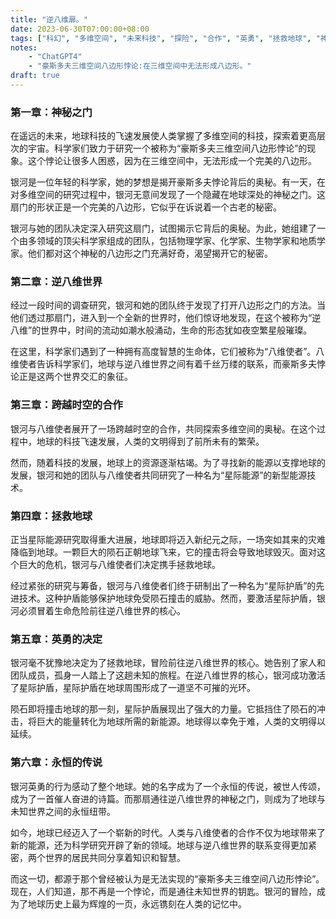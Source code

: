 ```yaml
---
title: "逆八维扉。"
date: 2023-06-30T07:00:00+08:00
tags: ["科幻", "多维空间", "未来科技", "探险", "合作", "英勇", "拯救地球", "神秘之门", "八维使者", "ChatGPT4"]
notes:
    - "ChatGPT4"
    - "豪斯多夫三维空间八边形悖论:在三维空间中无法形成八边形。"
draft: true
---
```


### 第一章：神秘之门

在遥远的未来，地球科技的飞速发展使人类掌握了多维空间的科技，探索着更高层次的宇宙。科学家们致力于研究一个被称为“豪斯多夫三维空间八边形悖论”的现象。这个悖论让很多人困惑，因为在三维空间中，无法形成一个完美的八边形。

银河是一位年轻的科学家，她的梦想是揭开豪斯多夫悖论背后的奥秘。有一天，在对多维空间的研究过程中，银河无意间发现了一个隐藏在地球深处的神秘之门。这扇门的形状正是一个完美的八边形，它似乎在诉说着一个古老的秘密。

银河与她的团队决定深入研究这扇门，试图揭示它背后的奥秘。为此，她组建了一个由多领域的顶尖科学家组成的团队，包括物理学家、化学家、生物学家和地质学家。他们都对这个神秘的八边形之门充满好奇，渴望揭开它的秘密。

### 第二章：逆八维世界

经过一段时间的调查研究，银河和她的团队终于发现了打开八边形之门的方法。当他们透过那扇门，进入到一个全新的世界时，他们惊讶地发现，在这个被称为“逆八维”的世界中，时间的流动如潮水般涌动，生命的形态犹如夜空繁星般璀璨。

在这里，科学家们遇到了一种拥有高度智慧的生命体，它们被称为“八维使者”。八维使者告诉科学家们，地球与逆八维世界之间有着千丝万缕的联系，而豪斯多夫悖论正是这两个世界交汇的象征。

### 第三章：跨越时空的合作

银河与八维使者展开了一场跨越时空的合作，共同探索多维空间的奥秘。在这个过程中，地球的科技飞速发展，人类的文明得到了前所未有的繁荣。

然而，随着科技的发展，地球上的资源逐渐枯竭。为了寻找新的能源以支撑地球的发展，银河和她的团队与八维使者共同研究了一种名为“星际能源”的新型能源技术。

### 第四章：拯救地球

正当星际能源研究取得重大进展，地球即将迈入新纪元之际，一场突如其来的灾难降临到地球。一颗巨大的陨石正朝地球飞来，它的撞击将会导致地球毁灭。面对这个巨大的危机，银河与八维使者们决定携手拯救地球。

经过紧张的研究与筹备，银河与八维使者们终于研制出了一种名为“星际护盾”的先进技术。这种护盾能够保护地球免受陨石撞击的威胁。然而，要激活星际护盾，银河必须冒着生命危险前往逆八维世界的核心。

### 第五章：英勇的决定

银河毫不犹豫地决定为了拯救地球，冒险前往逆八维世界的核心。她告别了家人和团队成员，孤身一人踏上了这趟未知的旅程。在逆八维世界的核心，银河成功激活了星际护盾，星际护盾在地球周围形成了一道坚不可摧的光环。

陨石即将撞击地球的那一刻，星际护盾展现出了强大的力量。它抵挡住了陨石的冲击，将巨大的能量转化为地球所需的新能源。地球得以幸免于难，人类的文明得以延续。

### 第六章：永恒的传说

银河英勇的行为感动了整个地球。她的名字成为了一个永恒的传说，被世人传颂，成为了一首催人奋进的诗篇。而那扇通往逆八维世界的神秘之门，则成为了地球与未知世界之间的永恒纽带。

如今，地球已经迈入了一个崭新的时代。人类与八维使者的合作不仅为地球带来了新的能源，还为科学研究开辟了新的领域。地球与逆八维世界的联系变得更加紧密，两个世界的居民共同分享着知识和智慧。

而这一切，都源于那个曾经被认为是无法实现的“豪斯多夫三维空间八边形悖论”。现在，人们知道，那不再是一个悖论，而是通往未知世界的钥匙。银河的冒险，成为了地球历史上最为辉煌的一页，永远镌刻在人类的记忆中。